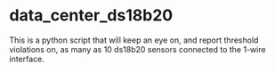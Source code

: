 # data_center_ds18b20
This is a python script that will keep an eye on, and report threshold violations on, as many as 10 ds18b20 sensors connected to the 1-wire interface.
